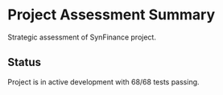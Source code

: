 ﻿# Project Assessment Summary

Strategic assessment of SynFinance project.

## Status
Project is in active development with 68/68 tests passing.
